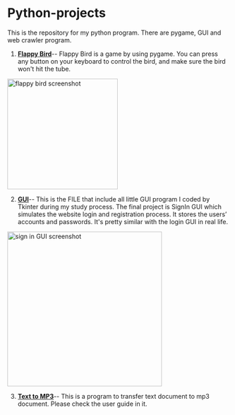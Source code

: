 # Python-projects
This is the repository for my python program. There are pygame, GUI and web crawler program.

1. **[Flappy Bird](https://github.com/JackieMJQ/Python-projects/blob/main/Flappy_birds/flappy_bird.py)**--
Flappy Bird is a game by using pygame. You can press any button on your keyboard to control the bird, and make sure the bird won't hit the tube.
<img src='https://user-images.githubusercontent.com/97369797/153726546-ad3d89ee-18a3-4816-846c-0b333b1c24e6.jpg' width='250' alt='flappy bird screenshot'/>

2. **[GUI](https://github.com/JackieMJQ/Python-projects/tree/main/GUI)**--
This is the FILE that include all little GUI program I coded by Tkinter during my study process. The final project is SignIn GUI which simulates the website login and registration process. It stores the users’ accounts and passwords. It's pretty similar with the login GUI in real life.
 <img width="350" alt="sign in GUI screenshot" src="https://user-images.githubusercontent.com/97369797/153726772-2db6b324-011d-485c-a73b-1e9dfb97f0bc.png">


3. **[Text to MP3](https://github.com/JackieMJQ/Python-projects/blob/main/text_to_mp3/text_mp3.py)**--
This is a program to transfer text document to mp3 document. Please check the user guide in it.

